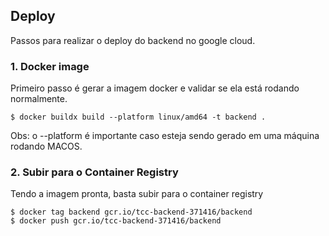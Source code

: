 ## Deploy

Passos para realizar o deploy do backend no google cloud.

### 1. Docker image

Primeiro passo é gerar a imagem docker e validar se ela está rodando normalmente.

```
$ docker buildx build --platform linux/amd64 -t backend .
```

Obs: o --platform é importante caso esteja sendo gerado em uma máquina rodando MACOS.

### 2. Subir para o Container Registry

Tendo a imagem pronta, basta subir para o container registry

```
$ docker tag backend gcr.io/tcc-backend-371416/backend
$ docker push gcr.io/tcc-backend-371416/backend
```
